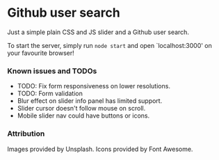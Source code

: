 # Github user search 
Just a simple plain CSS and JS slider and a Github user search.

To start the server, simply run `node start` and open `localhost:3000' on your favourite browser!

### Known issues and TODOs
- TODO: Fix form responsiveness on lower resolutions.
- TODO: Form validation
- Blur effect on slider info panel has limited support.
- Slider cursor doesn't follow mouse on scroll.
- Mobile slider nav could have buttons or icons.

### Attribution
Images provided by Unsplash.
Icons provided by Font Awesome.
